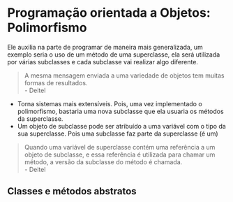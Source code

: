 # Programação orientada a Objetos: Polimorfismo

Ele auxilia na parte de programar de maneira mais generalizada, um exemplo seria o uso de um método de uma superclasse,
ela será utilizada por várias subclasses e cada subclasse vai realizar algo diferente.

<blockquote>
A mesma mensagem enviada a uma variedade de objetos tem muitas formas de resultados. <br>
- Deitel
</blockquote>

- Torna sistemas mais extensíveis. Pois, uma vez implementado o polimorfismo, bastaria uma nova subclasse que ela
  usuaria os métodos da superclasse.
- Um objeto de subclasse pode ser atribuído a uma variável com o tipo da sua superclasse. Pois uma subclasse faz parte
  da superclasse (é um)

<blockquote>
Quando uma variável de superclasse contém uma referência a um objeto de subclasse, e essa referência é utilizada 
para chamar um método, a versão da subclasse do método é chamada. <br>
- Deitel
</blockquote>

## Classes e métodos abstratos

